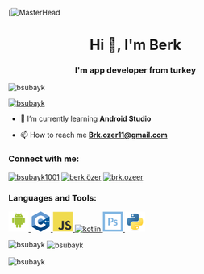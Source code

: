 [![MasterHead](https://res.cloudinary.com/practicaldev/image/fetch/s--enVmT-G4--/c_imagga_scale,f_auto,fl_progressive,h_420,q_auto,w_1000/https://dev-to-uploads.s3.amazonaws.com/uploads/articles/7j8s2h4erdejm82dyyn7.png)



<h1 align="center">Hi 👋, I'm Berk</h1>
<h3 align="center">I'm app developer from turkey</h3>

<p align="left"> <img src="https://komarev.com/ghpvc/?username=bsubayk&label=Profile%20views&color=0e75b6&style=flat" alt="bsubayk" /> </p>

<p align="left"> <a href="https://github.com/ryo-ma/github-profile-trophy"><img src="https://github-profile-trophy.vercel.app/?username=bsubayk" alt="bsubayk" /></a> </p>

- 🌱 I’m currently learning **Android Studio**

- 📫 How to reach me **Brk.ozer11@gmail.com**

<h3 align="left">Connect with me:</h3>
<p align="left">
<a href="https://twitter.com/bsubayk1001" target="blank"><img align="center" src="https://raw.githubusercontent.com/rahuldkjain/github-profile-readme-generator/master/src/images/icons/Social/twitter.svg" alt="bsubayk1001" height="30" width="40" /></a>
<a href="https://linkedin.com/in/berk özer" target="blank"><img align="center" src="https://raw.githubusercontent.com/rahuldkjain/github-profile-readme-generator/master/src/images/icons/Social/linked-in-alt.svg" alt="berk özer" height="30" width="40" /></a>
<a href="https://instagram.com/brk.ozeer" target="blank"><img align="center" src="https://raw.githubusercontent.com/rahuldkjain/github-profile-readme-generator/master/src/images/icons/Social/instagram.svg" alt="brk.ozeer" height="30" width="40" /></a>
</p>

<h3 align="left">Languages and Tools:</h3>
<p align="left"> <a href="https://developer.android.com" target="_blank" rel="noreferrer"> <img src="https://raw.githubusercontent.com/devicons/devicon/master/icons/android/android-original-wordmark.svg" alt="android" width="40" height="40"/> </a> <a href="https://www.w3schools.com/cpp/" target="_blank" rel="noreferrer"> <img src="https://raw.githubusercontent.com/devicons/devicon/master/icons/cplusplus/cplusplus-original.svg" alt="cplusplus" width="40" height="40"/> </a> <a href="https://developer.mozilla.org/en-US/docs/Web/JavaScript" target="_blank" rel="noreferrer"> <img src="https://raw.githubusercontent.com/devicons/devicon/master/icons/javascript/javascript-original.svg" alt="javascript" width="40" height="40"/> </a> <a href="https://kotlinlang.org" target="_blank" rel="noreferrer"> <img src="https://www.vectorlogo.zone/logos/kotlinlang/kotlinlang-icon.svg" alt="kotlin" width="40" height="40"/> </a> <a href="https://www.photoshop.com/en" target="_blank" rel="noreferrer"> <img src="https://raw.githubusercontent.com/devicons/devicon/master/icons/photoshop/photoshop-line.svg" alt="photoshop" width="40" height="40"/> </a> <a href="https://www.python.org" target="_blank" rel="noreferrer"> <img src="https://raw.githubusercontent.com/devicons/devicon/master/icons/python/python-original.svg" alt="python" width="40" height="40"/> </a> </p>

<p><img align="left" src="https://github-readme-stats.vercel.app/api/top-langs?username=bsubayk&show_icons=true&locale=en&layout=compact" alt="bsubayk" /></p>

<p>&nbsp;<img align="center" src="https://github-readme-stats.vercel.app/api?username=bsubayk&show_icons=true&locale=en" alt="bsubayk" /></p>

<p><img align="center" src="https://github-readme-streak-stats.herokuapp.com/?user=bsubayk&" alt="bsubayk" /></p>
